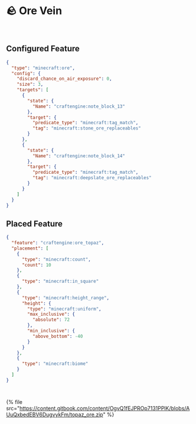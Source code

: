 # 🪨 Ore Vein

<figure><img src="https://content.gitbook.com/content/OgvQ1fEJPROp7131PPlK/blobs/zpzxKSGLzNTYyM86Bmqe/image.png" alt=""><figcaption></figcaption></figure>

<figure><img src="https://content.gitbook.com/content/OgvQ1fEJPROp7131PPlK/blobs/YdA2B6pzJDhJLeW5ur7i/image.png" alt=""><figcaption></figcaption></figure>

## Configured Feature

```json
{
  "type": "minecraft:ore",
  "config": {
    "discard_chance_on_air_exposure": 0,
    "size": 3,
    "targets": [
      {
        "state": {
          "Name": "craftengine:note_block_13"
        },
        "target": {
          "predicate_type": "minecraft:tag_match",
          "tag": "minecraft:stone_ore_replaceables"
        }
      },
      {
        "state": {
          "Name": "craftengine:note_block_14"
        },
        "target": {
          "predicate_type": "minecraft:tag_match",
          "tag": "minecraft:deepslate_ore_replaceables"
        }
      }
    ]
  }
}
```

## Placed Feature

```json
{
  "feature": "craftengine:ore_topaz",
  "placement": [
    {
      "type": "minecraft:count",
      "count": 10
    },
    {
      "type": "minecraft:in_square"
    },
    {
      "type": "minecraft:height_range",
      "height": {
        "type": "minecraft:uniform",
        "max_inclusive": {
          "absolute": 72
        },
        "min_inclusive": {
          "above_bottom": -40
        }
      }
    },
    {
      "type": "minecraft:biome"
    }
  ]
}
```

<figure><img src="https://content.gitbook.com/content/OgvQ1fEJPROp7131PPlK/blobs/MhILJaAfEm7EDavPOI8P/image.png" alt=""><figcaption></figcaption></figure>

<figure><img src="https://content.gitbook.com/content/OgvQ1fEJPROp7131PPlK/blobs/wMJjO7A0rsjY8rG0rxEm/image.png" alt=""><figcaption></figcaption></figure>

{% file src="https://content.gitbook.com/content/OgvQ1fEJPROp7131PPlK/blobs/AUuQxbedEBV6DugvykFm/topaz_ore.zip" %}
